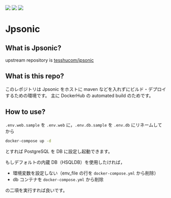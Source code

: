 <!--
# README.md
# orumin/jpsonic
-->
![](https://img.shields.io/docker/automated/orumin/jpsonic.svg?style#flat-square)
![](https://img.shields.io/microbadger/image-size/orumin/jpsonic.svg?style#flat-square)
![](https://img.shields.io/microbadger/layers/orumin/jpsonic.svg?style#flat-square)

Jpsonic
========

What is Jpsonic?
-----------------

upstream repository is [tesshucom/jpsonic](https://github.com/tesshucom/jpsonic)

What is this repo?
-----------------

このレポジトリは Jpsonic をホストに maven などを入れずにビルド・デプロイするための環境です。
主に DockerHub の automated build のためです。

How to use?
-----------

`.env.web.sample` を `.env.web` に，`.env.db.sample` を `.env.db` にリネームしてから

```sh
docker-compose up -d
```

とすれば PostgreSQL を DB に設定し起動できます。

もしデフォルトの内蔵 DB（HSQLDB）を使用したければ，

* 環境変数を設定しない（env_file の行を `docker-compose.yml` から削除）
* db コンテナを `docker-compose.yml` から削除

の二項を実行すれば良いです。
